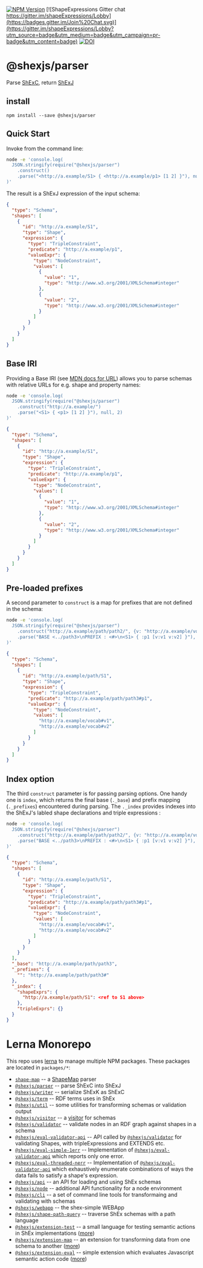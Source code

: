 [![NPM Version](https://badge.fury.io/js/@shexjs%2Fparser.png)](https://npmjs.org/package/shex)
[![ShapeExpressions Gitter chat https://gitter.im/shapeExpressions/Lobby](https://badges.gitter.im/Join%20Chat.svg)](https://gitter.im/shapeExpressions/Lobby?utm_source=badge&utm_medium=badge&utm_campaign=pr-badge&utm_content=badge)
[![DOI](https://zenodo.org/badge/DOI/10.5281/zenodo.1213693.svg)](https://doi.org/10.5281/zenodo.1213693)

# @shexjs/parser
Parse [ShExC](https://shex.io/shex-semantics/#shexc), return [ShExJ](https://shex.io/shex-semantics/#shexj)

## install

``` shell
npm install --save @shexjs/parser
```

## Quick Start
Invoke from the command line:
``` sh
node -e 'console.log(
  JSON.stringify(require("@shexjs/parser")
    .construct()
    .parse("<http://a.example/S1> { <http://a.example/p1> [1 2] }"), null, 2)
)'
```
The result is a ShExJ expression of the input schema:
``` json
{
  "type": "Schema",
  "shapes": [
    {
      "id": "http://a.example/S1",
      "type": "Shape",
      "expression": {
        "type": "TripleConstraint",
        "predicate": "http://a.example/p1",
        "valueExpr": {
          "type": "NodeConstraint",
          "values": [
            {
              "value": "1",
              "type": "http://www.w3.org/2001/XMLSchema#integer"
            },
            {
              "value": "2",
              "type": "http://www.w3.org/2001/XMLSchema#integer"
            }
          ]
        }
      }
    }
  ]
}
```

## Base IRI
Providing a Base IRI (see [MDN docs for URL](https://developer.mozilla.org/en-US/docs/Web/API/URL)) allows you to parse schemas with relative URLs for e.g. shape and property names:
``` sh
node -e 'console.log(
  JSON.stringify(require("@shexjs/parser")
    .construct("http://a.example/")
    .parse("<S1> { <p1> [1 2] }"), null, 2)
)'
```
``` json
{
  "type": "Schema",
  "shapes": [
    {
      "id": "http://a.example/S1",
      "type": "Shape",
      "expression": {
        "type": "TripleConstraint",
        "predicate": "http://a.example/p1",
        "valueExpr": {
          "type": "NodeConstraint",
          "values": [
            {
              "value": "1",
              "type": "http://www.w3.org/2001/XMLSchema#integer"
            },
            {
              "value": "2",
              "type": "http://www.w3.org/2001/XMLSchema#integer"
            }
          ]
        }
      }
    }
  ]
}
```

## Pre-loaded prefixes
A second parameter to `construct` is a map for prefixes that are not defined in the schema:
``` sh
node -e 'console.log(
  JSON.stringify(require("@shexjs/parser")
    .construct("http://a.example/path/path2/", {v: "http://a.example/vocab#"})
    .parse("BASE <../path3>\nPREFIX : <#>\n<S1> { :p1 [v:v1 v:v2] }"), null, 2)
)'
```
``` json
{
  "type": "Schema",
  "shapes": [
    {
      "id": "http://a.example/path/S1",
      "type": "Shape",
      "expression": {
        "type": "TripleConstraint",
        "predicate": "http://a.example/path/path3#p1",
        "valueExpr": {
          "type": "NodeConstraint",
          "values": [
            "http://a.example/vocab#v1",
            "http://a.example/vocab#v2"
          ]
        }
      }
    }
  ]
}
```

## Index option
The third `construct` parameter is for passing parsing options. One handy one is `index`, which returns the final base (`._base`) and prefix mapping (`._prefixes`) encountered during parsing. The `._index` provides indexes into the ShExJ's labled shape declarations and triple expressions :
``` sh
node -e 'console.log(
  JSON.stringify(require("@shexjs/parser")
    .construct("http://a.example/path/path2/", {v: "http://a.example/vocab#"}, {index:true})
    .parse("BASE <../path3>\nPREFIX : <#>\n<S1> { :p1 [v:v1 v:v2] }"), null, 2)
)'
```
``` json
{
  "type": "Schema",
  "shapes": [
    {
      "id": "http://a.example/path/S1",
      "type": "Shape",
      "expression": {
        "type": "TripleConstraint",
        "predicate": "http://a.example/path/path3#p1",
        "valueExpr": {
          "type": "NodeConstraint",
          "values": [
            "http://a.example/vocab#v1",
            "http://a.example/vocab#v2"
          ]
        }
      }
    }
  ],
  "_base": "http://a.example/path/path3",
  "_prefixes": {
    "": "http://a.example/path/path3#"
  },
  "_index": {
    "shapeExprs": {
      "http://a.example/path/S1": <ref to S1 above>
    },
    "tripleExprs": {}
  }
}
```

# Lerna Monorepo

This repo uses [lerna](https://github.com/lerna/lerna) to manage multiple NPM packages. These packages are located in `packages/*`:

- [`shape-map`](../shape-map#readme) -- a [ShapeMap](https://shexspec.github.io/shape-map/) parser
- [`@shexjs/parser`](../shex-parser#readme) -- parse ShExC into ShExJ
- [`@shexjs/writer`](../shex-writer#readme) -- serialize ShExK as ShExC
- [`@shexjs/term`](../shex-term#readme) -- RDF terms uses in ShEx
- [`@shexjs/util`](../shex-util#readme) -- some utilities for transforming schemas or validation output
- [`@shexjs/visitor`](../shex-visitor#readme) -- a [visitor](https://en.wikipedia.org/wiki/Visitor_pattern) for schemas
- [`@shexjs/validator`](../shex-validator#readme) -- validate nodes in an RDF graph against shapes in a schema
- [`@shexjs/eval-validator-api`](../eval-validator-api#readme) -- API called by [`@shexjs/validator`](../shex-validator#readme) for validating Shapes, with tripleExpressions and EXTENDS etc.
- [`@shexjs/eval-simple-1err`](../eval-simple-1err#readme) -- Implementation of [`@shexjs/eval-validator-api`](../eval-validator-api#readme) which reports only one error.
- [`@shexjs/eval-threaded-nerr`](../eval-threaded-nerr#readme) -- Implementation of [`@shexjs/eval-validator-api`](../eval-validator-api#readme) which exhaustively enumerate combinations of ways the data fails to satisfy a shape's expression.
- [`@shexjs/api`](../shex-api#readme) -- an API for loading and using ShEx schemas
- [`@shexjs/node`](../shex-node#readme) -- additional API functionality for a node environment
- [`@shexjs/cli`](../shex-cli#readme) -- a set of command line tools for transformaing and validating with schemas
- [`@shexjs/webapp`](../shex-webapp#readme) -- the shex-simple WEBApp
- [`@shexjs/shape-path-query`](../shex-shape-path-query#readme) -- traverse ShEx schemas with a path language
- [`@shexjs/extension-test`](../extension-test#readme) -- a small language for testing semantic actions in ShEx implementations ([more](http://shex.io/extensions/Test/))
- [`@shexjs/extension-map`](../extension-map#readme) -- an extension for transforming data from one schema to another ([more](http://shex.io/extensions/Map/))
- [`@shexjs/extension-eval`](../extension-eval#readme) -- simple extension which evaluates Javascript semantic action code ([more](http://shex.io/extensions/Eval/))

